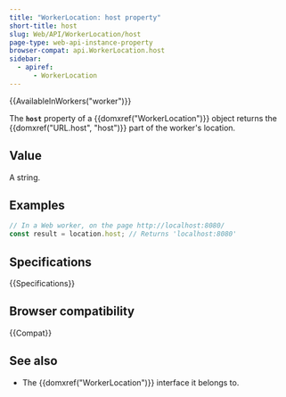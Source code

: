 ```yaml
---
title: "WorkerLocation: host property"
short-title: host
slug: Web/API/WorkerLocation/host
page-type: web-api-instance-property
browser-compat: api.WorkerLocation.host
sidebar:
  - apiref:
      - WorkerLocation
---
```


{{AvailableInWorkers("worker")}}

The **`host`** property of a {{domxref("WorkerLocation")}} object returns the {{domxref("URL.host", "host")}} part of the worker's location.

## Value

A string.

## Examples

```js
// In a Web worker, on the page http://localhost:8080/
const result = location.host; // Returns 'localhost:8080'
```

## Specifications

{{Specifications}}

## Browser compatibility

{{Compat}}

## See also

- The {{domxref("WorkerLocation")}} interface it belongs to.
